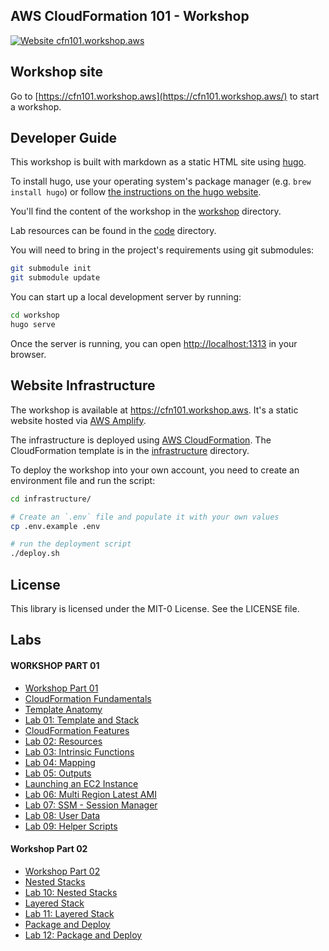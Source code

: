 ## AWS CloudFormation 101 - Workshop

[![Website cfn101.workshop.aws](https://img.shields.io/website-up-down-green-red/http/cfn101.workshop.aws.svg)](https://cfn101.workshop.aws/)

## Workshop site

Go to [https://cfn101.workshop.aws](https://cfn101.workshop.aws/) to start a workshop.

## Developer Guide

This workshop is built with markdown as a static HTML site using [hugo](http://gohugo.io).

To install hugo, use your operating system's package manager (e.g. `brew install hugo`) or follow [the instructions on the hugo website](https://gohugo.io/getting-started/installing).

You'll find the content of the workshop in the [workshop](./workshop) directory.

Lab resources can be found in the [code](code) directory.

You will need to bring in the project's requirements using git submodules:

```bash
git submodule init
git submodule update
```

You can start up a local development server by running:

```bash
cd workshop
hugo serve
```

Once the server is running, you can open <http://localhost:1313> in your browser.

## Website Infrastructure

The workshop is available at https://cfn101.workshop.aws. It's a static website
hosted via [AWS Amplify](https://aws.amazon.com/amplify/).

The infrastructure is deployed using [AWS CloudFormation](https://aws.amazon.com/cloudformation/). The CloudFormation template is in the [infrastructure](./infrastructure) directory.

To deploy the workshop into your own account, you need to create an environment file and run the script:

```bash
cd infrastructure/

# Create an `.env` file and populate it with your own values
cp .env.example .env

# run the deployment script
./deploy.sh
```

## License

This library is licensed under the MIT-0 License. See the LICENSE file.


## Labs 

#### WORKSHOP PART 01
- [Workshop Part 01](/workshop/content/30-workshop-part-01/_index.md)
- [CloudFormation Fundamentals](../cfn101-workshop-master/workshop/content/30-workshop-part-01/10-cloudformation-fundamentals/_index.html)
- [Template Anatomy](../cfn101-workshop-master/workshop/content/30-workshop-part-01/10-cloudformation-fundamentals/100-template-anatomy/_index.md)
- [Lab 01: Template and Stack](../cfn101-workshop-master/workshop/content/30-workshop-part-01/10-cloudformation-fundamentals/200-lab-01-stack/_index.md)
- [CloudFormation Features](../cfn101-workshop-master/workshop/content/30-workshop-part-01/20-cloudformation-features/_index.md)
- [Lab 02: Resources](../cfn101-workshop-master/workshop/content/30-workshop-part-01/20-cloudformation-features/100-lab-02-resources/_index.md)
- [Lab 03: Intrinsic Functions](../cfn101-workshop-master/workshop/content/30-workshop-part-01/20-cloudformation-features/200-lab-03-functions/_index.md)
- [Lab 04: Mapping](../cfn101-workshop-master/workshop/content/30-workshop-part-01/20-cloudformation-features/300-lab-04-mappings/_index.md)
- [Lab 05: Outputs](../cfn101-workshop-master/workshop/content/30-workshop-part-01/20-cloudformation-features/400-lab-05-outputs/_index.md)
- [Launching an EC2 Instance](../cfn101-workshop-master/workshop/content/30-workshop-part-01/30-launching-ec2/_index.md)
- [Lab 06: Multi Region Latest AMI](../cfn101-workshop-master/workshop/content/30-workshop-part-01/30-launching-ec2/100-lab-06-ami/_index.md)
- [Lab 07: SSM - Session Manager](../cfn101-workshop-master/workshop/content/30-workshop-part-01/30-launching-ec2/200-lab-07-session-manager/_index.md)
- [Lab 08: User Data](../cfn101-workshop-master/workshop/content/30-workshop-part-01/30-launching-ec2/300-lab-08-user-data/_index.md)
- [Lab 09: Helper Scripts](../cfn101-workshop-master/workshop/content/30-workshop-part-01/30-launching-ec2/400-lab-09-helper-scripts/_index.md)

#### Workshop Part 02
- [Workshop Part 02](../cfn101-workshop-master/workshop/content/40-workshop-part-02/_index.md)
- [Nested Stacks](../cfn101-workshop-master/workshop/content/40-workshop-part-02/10-nested-stacks/100-lab-10-nested-stacks/_index.md)
- [Lab 10: Nested Stacks](../cfn101-workshop-master/workshop/content/40-workshop-part-02/10-nested-stacks/_index.md)
- [Layered Stack](../cfn101-workshop-master/workshop/content/40-workshop-part-02/20-layered-stack/_index.md)
- [Lab 11: Layered Stack](../cfn101-workshop-master/workshop/content/40-workshop-part-02/20-layered-stack/100-lab-11-layered-stack/_index.md)
- [Package and Deploy](../cfn101-workshop-master/workshop/content/40-workshop-part-02/30-package-and-deploy/_index.md)
- [Lab 12: Package and Deploy](../cfn101-workshop-master/workshop/content/40-workshop-part-02/../50-next-steps/_index.md)
